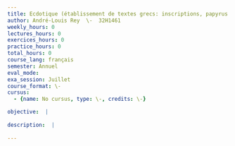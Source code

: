 ```yaml
---
title: Ecdotique (établissement de textes grecs: inscriptions, papyrus littéraires, manuscrits médiévaux)
author: André-Louis Rey  \-  32H1461
weekly_hours: 0
lectures_hours: 0
exercices_hours: 0
practice_hours: 0
total_hours: 0
course_lang: français
semester: Annuel
eval_mode: 
exa_session: Juillet
course_format: \-
cursus:
  - {name: No cursus, type: \-, credits: \-}

objective:  |
            
description:  |
              
---
```

